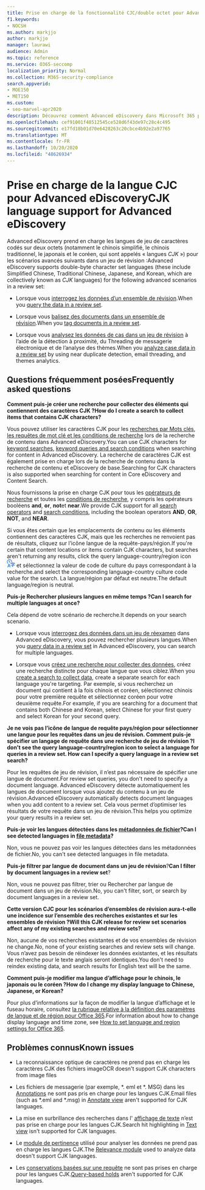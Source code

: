 ```yaml
---
title: Prise en charge de la fonctionnalité CJC/double octet pour Advanced eDiscovery
f1.keywords:
- NOCSH
ms.author: markjjo
author: markjjo
manager: laurawi
audience: Admin
ms.topic: reference
ms.service: O365-seccomp
localization_priority: Normal
ms.collection: M365-security-compliance
search.appverid:
- MOE150
- MET150
ms.custom:
- seo-marvel-apr2020
description: Découvrez comment Advanced eDiscovery dans Microsoft 365 prend en charge les langues chinoise, japonaise et coréenne (CJK), qui utilisent un jeu de caractères codés sur deux octets.
ms.openlocfilehash: cef91001f48512545ce528d6f43de97c28c4c495
ms.sourcegitcommit: e17fd18b01d70e6428263c20cbce4b92e2a97765
ms.translationtype: MT
ms.contentlocale: fr-FR
ms.lasthandoff: 10/20/2020
ms.locfileid: "48626934"
---
```

# <a name="cjk-language-support-for-advanced-ediscovery"></a><span data-ttu-id="9fd8f-103">Prise en charge de la langue CJC pour Advanced eDiscovery</span><span class="sxs-lookup"><span data-stu-id="9fd8f-103">CJK language support for Advanced eDiscovery</span></span>

<span data-ttu-id="9fd8f-104">Advanced eDiscovery prend en charge les langues de jeu de caractères codés sur deux octets (notamment le chinois simplifié, le chinois traditionnel, le japonais et le coréen, qui sont appelés « langues *CJK* ») pour les scénarios avancés suivants dans un jeu de révision :</span><span class="sxs-lookup"><span data-stu-id="9fd8f-104">Advanced eDiscovery supports double-byte character set languages (these include Simplified Chinese, Traditional Chinese, Japanese, and Korean, which are collectively known as *CJK* languages) for the following advanced scenarios in a review set:</span></span>

- <span data-ttu-id="9fd8f-105">Lorsque vous [interrogez les données d’un ensemble de révision](review-set-search.md).</span><span class="sxs-lookup"><span data-stu-id="9fd8f-105">When you [query the data in a review set](review-set-search.md).</span></span>

- <span data-ttu-id="9fd8f-106">Lorsque vous [balisez des documents dans un ensemble de révision](tagging-documents.md).</span><span class="sxs-lookup"><span data-stu-id="9fd8f-106">When you [tag documents in a review set](tagging-documents.md).</span></span>

- <span data-ttu-id="9fd8f-107">Lorsque vous [analysez les données de cas dans un jeu de révision](analyzing-data-in-review-set.md) à l’aide de la détection à proximité, du Threading de messagerie électronique et de l’analyse des thèmes.</span><span class="sxs-lookup"><span data-stu-id="9fd8f-107">When you [analyze case data in a review set](analyzing-data-in-review-set.md) by using near duplicate detection, email threading, and themes analytics.</span></span>

## <a name="frequently-asked-questions"></a><span data-ttu-id="9fd8f-108">Questions fréquemment posées</span><span class="sxs-lookup"><span data-stu-id="9fd8f-108">Frequently asked questions</span></span>

<span data-ttu-id="9fd8f-109">**Comment puis-je créer une recherche pour collecter des éléments qui contiennent des caractères CJK ?**</span><span class="sxs-lookup"><span data-stu-id="9fd8f-109">**How do I create a search to collect items that contains CJK characters?**</span></span>

<span data-ttu-id="9fd8f-110">Vous pouvez utiliser les caractères CJK pour les [recherches par Mots clés](building-search-queries.md#keyword-searches), [les requêtes de mot clé et les conditions de recherche](keyword-queries-and-search-conditions.md) lors de la recherche de contenu dans Advanced eDiscovery.</span><span class="sxs-lookup"><span data-stu-id="9fd8f-110">You can use CJK characters for [keyword searches](building-search-queries.md#keyword-searches), [keyword queries and search conditions](keyword-queries-and-search-conditions.md) when searching for content in Advanced eDiscovery.</span></span> <span data-ttu-id="9fd8f-111">La recherche de caractères CJK est également prise en charge lors de la recherche de contenu dans la recherche de contenu et eDiscovery de base.</span><span class="sxs-lookup"><span data-stu-id="9fd8f-111">Searching for CJK characters is also supported when searching for content in Core eDiscovery and Content Search.</span></span>

<span data-ttu-id="9fd8f-112">Nous fournissons la prise en charge CJK pour tous les [opérateurs de recherche](keyword-queries-and-search-conditions.md#search-operators) et toutes les [conditions de recherche](keyword-queries-and-search-conditions.md#search-conditions), y compris les opérateurs booléens **and**, **or**, **not**et **near**.</span><span class="sxs-lookup"><span data-stu-id="9fd8f-112">We provide CJK support for all [search operators](keyword-queries-and-search-conditions.md#search-operators) and [search conditions](keyword-queries-and-search-conditions.md#search-conditions), including the boolean operators **AND**, **OR**, **NOT**, and **NEAR**.</span></span>

<span data-ttu-id="9fd8f-113">Si vous êtes certain que les emplacements de contenu ou les éléments contiennent des caractères CJK, mais que les recherches ne renvoient pas de résultats, cliquez sur l’icône langue de la requête-pays/région.</span><span class="sxs-lookup"><span data-stu-id="9fd8f-113">If you're certain that content locations or items contain CJK characters, but searches aren't returning any results, click the query language-country/region icon</span></span> ![Icône de langue de requête pays/région dans la recherche de contenu](../media/8d4b60c8-e1f1-40f9-88ae-ee2a7eca0886.png) <span data-ttu-id="9fd8f-115">et sélectionnez la valeur de code de culture du pays correspondant à la recherche.</span><span class="sxs-lookup"><span data-stu-id="9fd8f-115">and select the corresponding language-country culture code value for the search.</span></span> <span data-ttu-id="9fd8f-116">La langue/région par défaut est neutre.</span><span class="sxs-lookup"><span data-stu-id="9fd8f-116">The default language/region is neutral.</span></span>

<span data-ttu-id="9fd8f-117">**Puis-je Rechercher plusieurs langues en même temps ?**</span><span class="sxs-lookup"><span data-stu-id="9fd8f-117">**Can I search for multiple languages at once?**</span></span>

<span data-ttu-id="9fd8f-118">Cela dépend de votre scénario de recherche.</span><span class="sxs-lookup"><span data-stu-id="9fd8f-118">It depends on your search scenario.</span></span>

- <span data-ttu-id="9fd8f-119">Lorsque vous [interrogez des données dans un jeu de réexamen](review-set-search.md) dans Advanced eDiscovery, vous pouvez rechercher plusieurs langues.</span><span class="sxs-lookup"><span data-stu-id="9fd8f-119">When you [query data in a review set](review-set-search.md) in Advanced eDiscovery, you can search for multiple languages.</span></span>

- <span data-ttu-id="9fd8f-120">Lorsque vous [créez une recherche pour collecter des données](create-search-to-collect-data.md), créez une recherche distincte pour chaque langue que vous ciblez.</span><span class="sxs-lookup"><span data-stu-id="9fd8f-120">When you [create a search to collect data](create-search-to-collect-data.md), create a separate search for each language you're targeting.</span></span> <span data-ttu-id="9fd8f-121">Par exemple, si vous recherchez un document qui contient à la fois chinois et coréen, sélectionnez chinois pour votre première requête et sélectionnez coréen pour votre deuxième requête.</span><span class="sxs-lookup"><span data-stu-id="9fd8f-121">For example, if you are searching for a document that contains both Chinese and Korean, select Chinese for your first query and select Korean for your second query.</span></span>

<span data-ttu-id="9fd8f-122">**Je ne vois pas l’icône de langue de requête pays/région pour sélectionner une langue pour les requêtes dans un jeu de révision. Comment puis-je spécifier un langage de requête dans une recherche de jeu de révision ?**</span><span class="sxs-lookup"><span data-stu-id="9fd8f-122">**I don't see the query language-country/region icon to select a language for queries in a review set. How can I specify a query language in a review set search?**</span></span>

<span data-ttu-id="9fd8f-123">Pour les requêtes de jeu de révision, il n’est pas nécessaire de spécifier une langue de document.</span><span class="sxs-lookup"><span data-stu-id="9fd8f-123">For review set queries, you don't need to specify a document language.</span></span> <span data-ttu-id="9fd8f-124">Advanced eDiscovery détecte automatiquement les langues de document lorsque vous ajoutez du contenu à un jeu de révision.</span><span class="sxs-lookup"><span data-stu-id="9fd8f-124">Advanced eDiscovery automatically detects document languages when you add content to a review set.</span></span> <span data-ttu-id="9fd8f-125">Cela vous permet d’optimiser les résultats de votre requête dans un jeu de révision.</span><span class="sxs-lookup"><span data-stu-id="9fd8f-125">This helps you optimize your query results in a review set.</span></span>

<span data-ttu-id="9fd8f-126">**Puis-je voir les langues détectées dans les [métadonnées de fichier](view-documents-in-review-set.md#file-metadata)?**</span><span class="sxs-lookup"><span data-stu-id="9fd8f-126">**Can I see detected languages in [file metadata](view-documents-in-review-set.md#file-metadata)?**</span></span>

<span data-ttu-id="9fd8f-127">Non, vous ne pouvez pas voir les langues détectées dans les métadonnées de fichier.</span><span class="sxs-lookup"><span data-stu-id="9fd8f-127">No, you can't see detected languages in file metadata.</span></span>

<span data-ttu-id="9fd8f-128">**Puis-je filtrer par langue de document dans un jeu de révision**?</span><span class="sxs-lookup"><span data-stu-id="9fd8f-128">**Can I filter by document languages in a review set**?</span></span>

<span data-ttu-id="9fd8f-129">Non, vous ne pouvez pas filtrer, trier ou Rechercher par langue de document dans un jeu de révision.</span><span class="sxs-lookup"><span data-stu-id="9fd8f-129">No, you can't filter, sort, or search by document languages in a review set.</span></span>

<span data-ttu-id="9fd8f-130">**Cette version CJC pour les scénarios d’ensembles de révision aura-t-elle une incidence sur l’ensemble des recherches existantes et sur les ensembles de révision ?**</span><span class="sxs-lookup"><span data-stu-id="9fd8f-130">**Will this CJK release for review set scenarios affect any of my existing searches and review sets?**</span></span>

<span data-ttu-id="9fd8f-131">Non, aucune de vos recherches existantes et de vos ensembles de révision ne change.</span><span class="sxs-lookup"><span data-stu-id="9fd8f-131">No, none of your existing searches and review sets will change.</span></span> <span data-ttu-id="9fd8f-132">Vous n’avez pas besoin de réindexer les données existantes, et les résultats de recherche pour le texte anglais seront identiques.</span><span class="sxs-lookup"><span data-stu-id="9fd8f-132">You don't need to reindex existing data, and search results for English text will be the same.</span></span>

<span data-ttu-id="9fd8f-133">**Comment puis-je modifier ma langue d’affichage pour le chinois, le japonais ou le coréen ?**</span><span class="sxs-lookup"><span data-stu-id="9fd8f-133">**How do I change my display language to Chinese, Japanese, or Korean?**</span></span>

<span data-ttu-id="9fd8f-134">Pour plus d’informations sur la façon de modifier la langue d’affichage et le fuseau horaire, consultez [la rubrique relative à la définition des paramètres de langue et de région pour Office 365](https://docs.microsoft.com/office365/troubleshoot/access-management/set-language-and-region).</span><span class="sxs-lookup"><span data-stu-id="9fd8f-134">For information about how to change display language and time zone, see [How to set language and region settings for Office 365](https://docs.microsoft.com/office365/troubleshoot/access-management/set-language-and-region).</span></span>

## <a name="known-issues"></a><span data-ttu-id="9fd8f-135">Problèmes connus</span><span class="sxs-lookup"><span data-stu-id="9fd8f-135">Known issues</span></span>

- <span data-ttu-id="9fd8f-136">La reconnaissance optique de caractères ne prend pas en charge les caractères CJK des fichiers image</span><span class="sxs-lookup"><span data-stu-id="9fd8f-136">OCR doesn't support CJK characters from image files</span></span>

- <span data-ttu-id="9fd8f-137">Les fichiers de messagerie (par exemple, \*. eml et \*. MSG) dans les [Annotations](view-documents-in-review-set.md#annotate-view) ne sont pas pris en charge pour les langues CJK.</span><span class="sxs-lookup"><span data-stu-id="9fd8f-137">Email files (such as \*.eml and \*.msg) in [Annotate view](view-documents-in-review-set.md#annotate-view) aren't supported for CJK languages.</span></span>

- <span data-ttu-id="9fd8f-138">La mise en surbrillance des recherches dans l' [affichage de texte](view-documents-in-review-set.md#text-view) n’est pas prise en charge pour les langues CJK.</span><span class="sxs-lookup"><span data-stu-id="9fd8f-138">Search hit highlighting in [Text view](view-documents-in-review-set.md#text-view) isn't supported for CJK languages.</span></span>

- <span data-ttu-id="9fd8f-139">Le [module de pertinence](using-relevance.md) utilisé pour analyser les données ne prend pas en charge les langues CJK.</span><span class="sxs-lookup"><span data-stu-id="9fd8f-139">The [Relevance module](using-relevance.md) used to analyze data doesn't support CJK languages.</span></span>

- <span data-ttu-id="9fd8f-140">Les [conservations basées sur une requête](managing-holds.md#manage-non-custodial-holds) ne sont pas prises en charge pour les langues CJK.</span><span class="sxs-lookup"><span data-stu-id="9fd8f-140">[Query-based holds](managing-holds.md#manage-non-custodial-holds) aren't supported for CJK languages.</span></span> 
